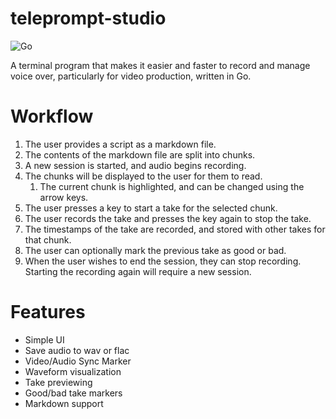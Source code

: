 # teleprompt-studio

![Go](https://github.com/dyc3/teleprompt-studio/workflows/Go/badge.svg)

A terminal program that makes it easier and faster to record and manage voice over, particularly for video production, written in Go.

# Workflow

1. The user provides a script as a markdown file.
2. The contents of the markdown file are split into chunks.
3. A new session is started, and audio begins recording.
4. The chunks will be displayed to the user for them to read.
   1. The current chunk is highlighted, and can be changed using the arrow keys.
5. The user presses a key to start a take for the selected chunk.
6. The user records the take and presses the key again to stop the take.
7. The timestamps of the take are recorded, and stored with other takes for that chunk.
8. The user can optionally mark the previous take as good or bad.
9. When the user wishes to end the session, they can stop recording. Starting the recording again will require a new session.

# Features

- Simple UI
- Save audio to wav or flac
- Video/Audio Sync Marker
- Waveform visualization
- Take previewing
- Good/bad take markers
- Markdown support
